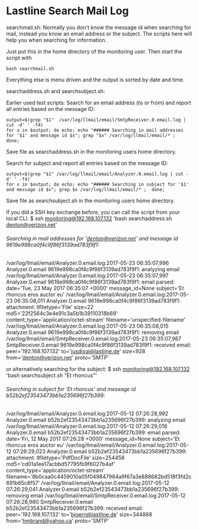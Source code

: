 # Lastline Search Mail Log

searchmail.sh:
Normally you don't know the message id when searching for mail, instead you know an email address or the subject. 
The scripts here will help you when searching for information.


Just put this in the home directory of the monitoring user. 
Then start the script with

    bash searchmail.sh

Everything else is menu driven and the output is sorted by date and time.

searchaddress.sh and searchsubject.sh:

Earlier used test scripts:
Search for an email address (to or from) and report all entries based on the message ID:

    output=$(grep "$1"  /var/log/llmail/email/SmtpReceiver.0.email.log | cut -d' ' -f4)
    for x in $output; do echo; echo "###### Searching in mail addresses for '$1' and message id $x"; grep "$x" /var/log/llmail/email/* ;  done; 

Save file as searchaddress.sh in the monitoring users home directory.

Search for subject and report all entries based on the message ID:

    output=$(grep "$1" /var/log/llmail/email/Analyzer.0.email.log | cut -d' ' -f4)
    for x in $output; do echo; echo "###### Searching in subject for '$1' and message id $x"; grep $x /var/log/llmail/email/* ;  done; 

Save file as searchsubject.sh in the monitoring users home directory.

If you did a SSH key exchange before, you can call the script from your local CLI.
$ ssh monitoring@192.168.107.132 'bash searchaddress.sh denton@verizon.net'

###### Searching in mail addresses for 'denton@verizon.net' and message id 9619e998ca0f4c9f86f3139ad783f9f1:
/var/log/llmail/email/Analyzer.0.email.log:2017-05-23 06:35:07,996 Analyzer.0.email 9619e998ca0f4c9f86f3139ad783f9f1: analyzing email
/var/log/llmail/email/Analyzer.0.email.log:2017-05-23 06:35:07,997 Analyzer.0.email 9619e998ca0f4c9f86f3139ad783f9f1: email parsed: date='Tue, 23 May 2017 06:35:07 +0000' message_id=None subject='Et rhoncus eros auctor eu'
/var/log/llmail/email/Analyzer.0.email.log:2017-05-23 06:35:08,011 Analyzer.0.email 9619e998ca0f4c9f86f3139ad783f9f1: attachment: llfiletype='File' size=22 md5='22f2564c3e4e91c3a5b1b39110318b69' content_type='application/octet-stream' filename='unspecified-filename'
/var/log/llmail/email/Analyzer.0.email.log:2017-05-23 06:35:08,015 Analyzer.0.email 9619e998ca0f4c9f86f3139ad783f9f1: removing email
/var/log/llmail/email/SmtpReceiver.0.email.log:2017-05-23 06:35:07,987 SmtpReceiver.0.email 9619e998ca0f4c9f86f3139ad783f9f1: received email: peer='192.168.107.132' to='jusdisgi@lastline.de' size=928 from='denton@verizon.net' proto='SMTP'

or alternatively searching for the subject:
$ ssh monitoring@192.168.107.132 'bash searchsubject.sh "Et rhoncus"'

###### Searching in subject for 'Et rhoncus' and message id b52b2ef23543473bb1a235696f27b399:
/var/log/llmail/email/Analyzer.0.email.log:2017-05-12 07:26:28,992 Analyzer.0.email b52b2ef23543473bb1a235696f27b399: analyzing email
/var/log/llmail/email/Analyzer.0.email.log:2017-05-12 07:26:29,018 Analyzer.0.email b52b2ef23543473bb1a235696f27b399: email parsed: date='Fri, 12 May 2017 07:26:28 +0000' message_id=None subject='Et rhoncus eros auctor eu'
/var/log/llmail/email/Analyzer.0.email.log:2017-05-12 07:26:29,023 Analyzer.0.email b52b2ef23543473bb1a235696f27b399: attachment: llfiletype='PdfDocFile' size=254458 md5='cd01a1ee17acbbd57795fb9f6027b4af' content_type='application/octet-stream' filename='8b0caa0c4459010a05f049847984a9f67a3e888682bd518f3fd2c691b65c8f57'
/var/log/llmail/email/Analyzer.0.email.log:2017-05-12 07:26:29,041 Analyzer.0.email b52b2ef23543473bb1a235696f27b399: removing email
/var/log/llmail/email/SmtpReceiver.0.email.log:2017-05-12 07:26:28,980 SmtpReceiver.0.email b52b2ef23543473bb1a235696f27b399: received email: peer='192.168.107.132' to='bjoern@lastline.de' size=344868 from='hmbrand@yahoo.ca' proto='SMTP'
